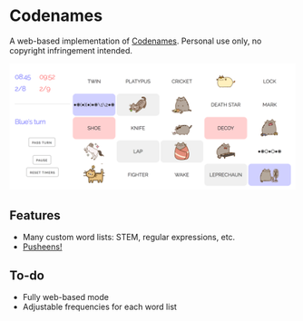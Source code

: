 Codenames
=========

A web-based implementation of [Codenames](http://github.com). Personal use only, no copyright infringement intended.

![screenshot](screenshot.png)


Features
--------

- Many custom word lists: STEM, regular expressions, etc.
- [Pusheens!](http://www.pusheen.com/)

To-do
-----

- Fully web-based mode
- Adjustable frequencies for each word list